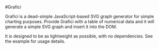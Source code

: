 #Grafici

Grafici is a dead-simple JavaScript-based SVG graph generator for simple charting purposes. Provide Grafici with a table of numerical data and it will generate a simple SVG graph and insert it into the DOM. 

It is designed to be as lightweight as possible, with no dependencies. See the example for usage details.